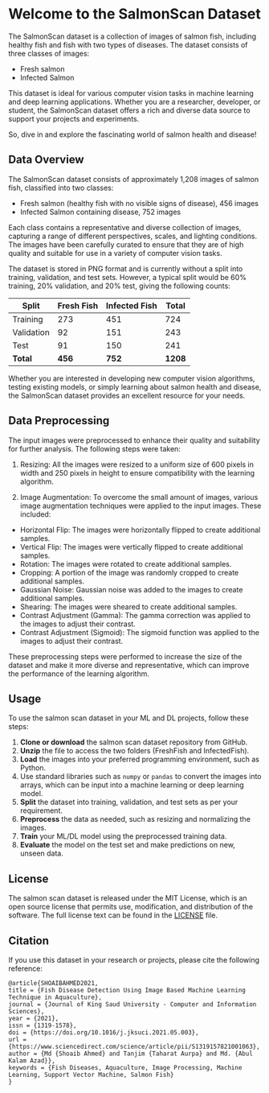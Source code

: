 # Welcome to the SalmonScan Dataset

The SalmonScan dataset is a collection of images of salmon fish, including healthy fish and fish with two types of diseases. The dataset consists of three classes of images:

- Fresh salmon
- Infected Salmon

This dataset is ideal for various computer vision tasks in machine learning and deep learning applications. Whether you are a researcher, developer, or student, the SalmonScan dataset offers a rich and diverse data source to support your projects and experiments.

So, dive in and explore the fascinating world of salmon health and disease!

## Data Overview

The SalmonScan dataset consists of approximately 1,208 images of salmon fish, classified into two classes:

- Fresh salmon (healthy fish with no visible signs of disease), 456 images
- Infected Salmon containing disease, 752 images

Each class contains a representative and diverse collection of images, capturing a range of different perspectives, scales, and lighting conditions. The images have been carefully curated to ensure that they are of high quality and suitable for use in a variety of computer vision tasks.

The dataset is stored in PNG format and is currently without a split into training, validation, and test sets. However, a typical split would be 60% training, 20% validation, and 20% test, giving the following counts:

| Split      | Fresh Fish | Infected Fish | Total   |
|------------|------------|---------------|---------|
| Training   | 273        | 451           | 724     |
| Validation | 92         | 151           | 243     |
| Test       | 91         | 150           | 241     |
| **Total**  | **456**    | **752**       | **1208**|

Whether you are interested in developing new computer vision algorithms, testing existing models, or simply learning about salmon health and disease, the SalmonScan dataset provides an excellent resource for your needs.

## Data Preprocessing

The input images were preprocessed to enhance their quality and suitability for further analysis. The following steps were taken:

1. Resizing: All the images were resized to a uniform size of 600 pixels in width and 250 pixels in height to ensure compatibility with the learning algorithm.

2. Image Augmentation: To overcome the small amount of images, various image augmentation techniques were applied to the input images. These included:
  - Horizontal Flip: The images were horizontally flipped to create additional samples.
  - Vertical Flip: The images were vertically flipped to create additional samples.
  - Rotation: The images were rotated to create additional samples.
  - Cropping: A portion of the image was randomly cropped to create additional samples.
  - Gaussian Noise: Gaussian noise was added to the images to create additional samples.
  - Shearing: The images were sheared to create additional samples.
  - Contrast Adjustment (Gamma): The gamma correction was applied to the images to adjust their contrast.
  - Contrast Adjustment (Sigmoid): The sigmoid function was applied to the images to adjust their contrast.

These preprocessing steps were performed to increase the size of the dataset and make it more diverse and representative, which can improve the performance of the learning algorithm.

## Usage

To use the salmon scan dataset in your ML and DL projects, follow these steps:

1. **Clone or download** the salmon scan dataset repository from GitHub.
2. **Unzip** the file to access the two folders (FreshFish and InfectedFish).
3. **Load** the images into your preferred programming environment, such as Python.
4. Use standard libraries such as `numpy` or `pandas` to convert the images into arrays, which can be input into a machine learning or deep learning model.
5. **Split** the dataset into training, validation, and test sets as per your requirement.
6. **Preprocess** the data as needed, such as resizing and normalizing the images.
7. **Train** your ML/DL model using the preprocessed training data.
8. **Evaluate** the model on the test set and make predictions on new, unseen data.

## License

The salmon scan dataset is released under the MIT License, which is an open source license that permits use, modification, and distribution of the software. The full license text can be found in the [LICENSE](LICENSE.txt) file.

## Citation

If you use this dataset in your research or projects, please cite the following reference:

```
@article{SHOAIBAHMED2021,
title = {Fish Disease Detection Using Image Based Machine Learning Technique in Aquaculture},
journal = {Journal of King Saud University - Computer and Information Sciences},
year = {2021},
issn = {1319-1578},
doi = {https://doi.org/10.1016/j.jksuci.2021.05.003},
url = {https://www.sciencedirect.com/science/article/pii/S1319157821001063},
author = {Md {Shoaib Ahmed} and Tanjim {Taharat Aurpa} and Md. {Abul Kalam Azad}},
keywords = {Fish Diseases, Aquaculture, Image Processing, Machine Learning, Support Vector Machine, Salmon Fish}
}
```







